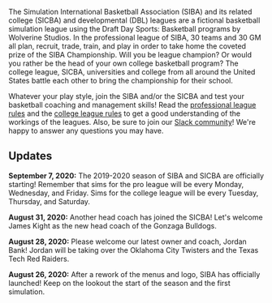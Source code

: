 The Simulation International Basketball Association (SIBA) and its related college (SICBA) and developmental (DBL) leagues are a fictional basketball simulation league using the Draft Day Sports: Basketball programs by Wolverine Studios. In the professional league of SIBA, 30 teams and 30 GM all plan, recruit, trade, train, and play in order to take home the coveted prize of the SIBA Championship. Will you be league champion? Or would you rather be the head of your own college basketball program? The college league, SICBA, universities and college from all around the United States battle each other to bring the championship for their school.

Whatever your play style, join the SIBA and/or the SICBA and test your basketball coaching and management skills! Read the [professional league rules](/siba/rules) and the [college league rules](/college/rules) to get a good understanding of the workings of the leagues. Also, be sure to join our [Slack community](https://join.slack.com/t/sibabball/shared_invite/zt-grkrrq9i-je57xB2Y7NGoPTh0GlKNNg)! We're happy to answer any questions you may have.

## Updates

**September 7, 2020:** The 2019-2020 season of SIBA and SICBA are officially starting! Remember that sims for the pro league will be every Monday, Wednesday, and Friday. Sims for the college league will be every Tuesday, Thursday, and Saturday.

**August 31, 2020:** Another head coach has joined the SICBA! Let's welcome James Kight as the new head coach of the Gonzaga Bulldogs.

**August 28, 2020:** Please welcome our latest owner and coach, Jordan Bank! Jordan will be taking over the Oklahoma City Twisters and the Texas Tech Red Raiders.

**August 26, 2020:** After a rework of the menus and logo, SIBA has officially launched! Keep on the lookout the start of the season and the first simulation.
